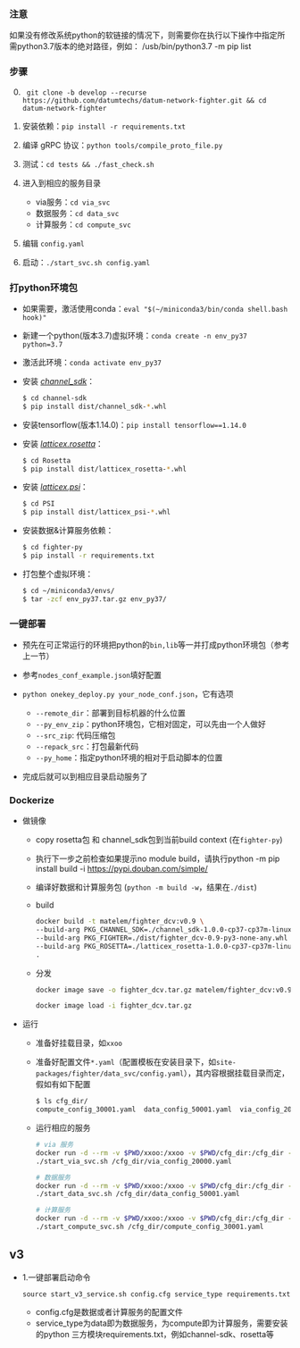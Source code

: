 ### 注意
如果没有修改系统python的软链接的情况下，则需要你在执行以下操作中指定所需python3.7版本的绝对路径，例如：
/usb/bin/python3.7 -m pip list
### 步骤
0. ` git clone -b develop --recurse https://github.com/datumtechs/datum-network-fighter.git && cd datum-network-fighter`
1. 安装依赖：`pip install -r requirements.txt`
2. 编译 gRPC 协议：`python tools/compile_proto_file.py`
3. 测试：`cd tests && ./fast_check.sh`
4. 进入到相应的服务目录

     * via服务：`cd via_svc`
     * 数据服务：`cd data_svc`
     * 计算服务：`cd compute_svc`
5. 编辑 `config.yaml`
6. 启动：`./start_svc.sh config.yaml`



### 打python环境包

* 如果需要，激活使用conda：`eval "$(~/miniconda3/bin/conda shell.bash hook)"`

* 新建一个python(版本3.7)虚拟环境：`conda create -n env_py37 python=3.7`

* 激活此环境：`conda activate env_py37`

* 安装 [*channel_sdk*](./third_party/README.md#1-channel-sdk)：
  ```bash
  $ cd channel-sdk 
  $ pip install dist/channel_sdk-*.whl
  ```

* 安装tensorflow(版本1.14.0)：`pip install tensorflow==1.14.0`

* 安装 [*latticex.rosetta*](./third_party/README.md#2-rosetta)：
  ```bash
  $ cd Rosetta
  $ pip install dist/latticex_rosetta-*.whl
  ```

* 安装 [*latticex.psi*](./third_party/README.md#3-psi)：
  ```bash
  $ cd PSI
  $ pip install dist/latticex_psi-*.whl
  ```

* 安装数据&计算服务依赖：

  ```bash
  $ cd fighter-py
  $ pip install -r requirements.txt
  ```

* 打包整个虚拟环境：

  ```bash
  $ cd ~/miniconda3/envs/
  $ tar -zcf env_py37.tar.gz env_py37/
  ```



### 一键部署

* 预先在可正常运行的环境把python的`bin,lib`等一并打成python环境包（参考上一节）

* 参考`nodes_conf_example.json`填好配置
* `python onekey_deploy.py your_node_conf.json`，它有选项
  * `--remote_dir`：部署到目标机器的什么位置
  * `--py_env_zip`：python环境包，它相对固定，可以先由一个人做好
  * `--src_zip`: 代码压缩包
  * `--repack_src`：打包最新代码
  * `--py_home`：指定python环境的相对于启动脚本的位置
* 完成后就可以到相应目录启动服务了



### Dockerize

* 做镜像

  * copy rosetta包 和 channel_sdk包到当前build context (在`fighter-py`)
  
  * 执行下一步之前检查如果提示no module build，请执行python -m pip install build -i https://pypi.douban.com/simple/
  
  * 编译好数据和计算服务包 (`python -m build -w`，结果在`./dist`)

  * build

    ```bash
    docker build -t matelem/fighter_dcv:v0.9 \
    --build-arg PKG_CHANNEL_SDK=./channel_sdk-1.0.0-cp37-cp37m-linux_x86_64.whl \
    --build-arg PKG_FIGHTER=./dist/fighter_dcv-0.9-py3-none-any.whl \
    --build-arg PKG_ROSETTA=./latticex_rosetta-1.0.0-cp37-cp37m-linux_x86_64.whl \
    .
    ```

  * 分发

    ```bash
    docker image save -o fighter_dcv.tar.gz matelem/fighter_dcv:v0.9
    
    docker image load -i fighter_dcv.tar.gz
    ```

    

* 运行

  * 准备好挂载目录，如`xxoo`

  * 准备好配置文件`*.yaml`（配置模板在安装目录下，如`site-packages/fighter/data_svc/config.yaml`），其内容根据挂载目录而定，假如有如下配置

    ```bash
    $ ls cfg_dir/
    compute_config_30001.yaml  data_config_50001.yaml  via_config_20000.yaml
    ```

  * 运行相应的服务

    ```bash
    # via 服务
    docker run -d --rm -v $PWD/xxoo:/xxoo -v $PWD/cfg_dir:/cfg_dir -p 20000:20000 matelem/fighter_dcv:v0.9 \
    ./start_via_svc.sh /cfg_dir/via_config_20000.yaml
    
    # 数据服务
    docker run -d --rm -v $PWD/xxoo:/xxoo -v $PWD/cfg_dir:/cfg_dir -p 50001:50001 --expose 1024-65535 -it matelem/fighter_dcv:v0.9 \
    ./start_data_svc.sh /cfg_dir/data_config_50001.yaml
    
    # 计算服务
    docker run -d --rm -v $PWD/xxoo:/xxoo -v $PWD/cfg_dir:/cfg_dir -p 30001:30001 --expose 1024-65535 -it matelem/fighter_dcv:v0.9 \
    ./start_compute_svc.sh /cfg_dir/compute_config_30001.yaml
    
    ```


## v3

- 1.一键部署启动命令

  ~~~
  source start_v3_service.sh config.cfg service_type requirements.txt
  ~~~

  - config.cfg是数据或者计算服务的配置文件
  - service_type为data即为数据服务，为compute即为计算服务，需要安装的python 三方模块requirements.txt，例如channel-sdk、rosetta等